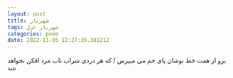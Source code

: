 ```yaml
---
layout: post
title: شهریار
tags: شهریار غزل
categories: poem
date: 2022-11-05 12:27:35.381212
---
```


برو از هفت خط نوشان پای خم می میپرس / که هر دردی شراب ناب مرد افکن نخواهد شد